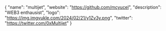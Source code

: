 {
  "name": "multijet",
  "website": "https://github.com/mcyucel",
  "description": "WEB3 enthausist",
  "logo": "https://img.imgyukle.com/2024/02/21/y1Zv3y.png",
  "twitter": "https://twitter.com/0xMultijet"
}

